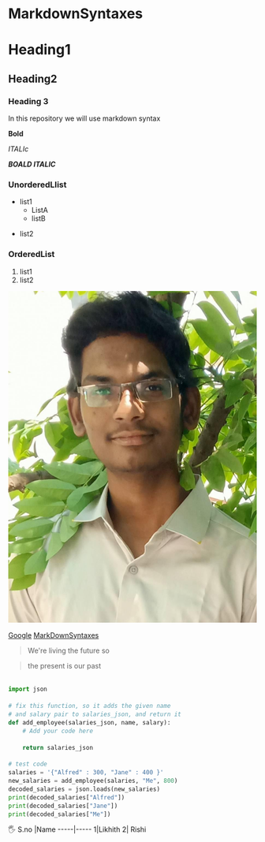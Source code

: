 # MarkdownSyntaxes
# Heading1
## Heading2
### Heading 3

In this repository we will  use markdown syntax

**Bold**


*ITALIc*

***BOALD ITALIC***

### UnorderedLIist
* list1
  * ListA
  * listB
  
- list2

### OrderedList
1. list1
2. list2


![Github](106337469_2446124915678909_770174685793628738_o.jpg)


[Google](https://www.google.com/?&bih=722&biw=1536&rlz=1C1CHBD_enIN908IN908&hl=en)
[MarkDownSyntaxes](https://guides.github.com/features/mastering-markdown/)

> We're living the future so


> the present is our past


``` python

import json

# fix this function, so it adds the given name
# and salary pair to salaries_json, and return it
def add_employee(salaries_json, name, salary):
    # Add your code here

    return salaries_json

# test code
salaries = '{"Alfred" : 300, "Jane" : 400 }'
new_salaries = add_employee(salaries, "Me", 800)
decoded_salaries = json.loads(new_salaries)
print(decoded_salaries["Alfred"])
print(decoded_salaries["Jane"])
print(decoded_salaries["Me"])
```
:raised_hand_with_fingers_splayed:
S.no |Name
-----|-----
1|Likhith
2| Rishi
